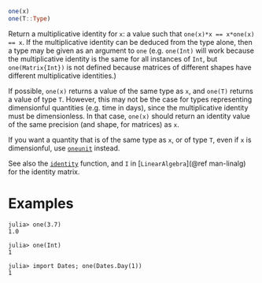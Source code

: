 ```julia
one(x)
one(T::Type)
```

Return a multiplicative identity for `x`: a value such that `one(x)*x == x*one(x) == x`. If the multiplicative identity can be deduced from the type alone, then a type may be given as an argument to `one` (e.g. `one(Int)` will work because the multiplicative identity is the same for all instances of `Int`, but `one(Matrix{Int})` is not defined because matrices of different shapes have different multiplicative identities.)

If possible, `one(x)` returns a value of the same type as `x`, and `one(T)` returns a value of type `T`.  However, this may not be the case for types representing dimensionful quantities (e.g. time in days), since the multiplicative identity must be dimensionless.  In that case, `one(x)` should return an identity value of the same precision (and shape, for matrices) as `x`.

If you want a quantity that is of the same type as `x`, or of type `T`, even if `x` is dimensionful, use [`oneunit`](@ref) instead.

See also the [`identity`](@ref) function, and `I` in [`LinearAlgebra`](@ref man-linalg) for the identity matrix.

# Examples

```jldoctest
julia> one(3.7)
1.0

julia> one(Int)
1

julia> import Dates; one(Dates.Day(1))
1
```
